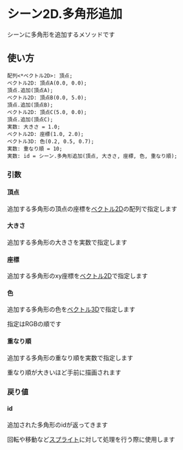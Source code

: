 # シーン2D.多角形追加

シーンに多角形を追加するメソッドです

## 使い方

```
配列<*ベクトル2D>: 頂点;
ベクトル2D: 頂点A(0.0, 0.0);
頂点.追加(頂点A);
ベクトル2D: 頂点B(0.0, 5.0);
頂点.追加(頂点B);
ベクトル2D: 頂点C(5.0, 0.0);
頂点.追加(頂点C);
実数: 大きさ = 1.0;
ベクトル2D: 座標(1.0, 2.0);
ベクトル3D: 色(0.2, 0.5, 0.7);
実数: 重なり順 = 10;
実数: id = シーン.多角形追加(頂点, 大きさ, 座標, 色, 重なり順);
```

### 引数

#### 頂点

追加する多角形の頂点の座標を[ベクトル2D](/lib/math/vec2)の配列で指定します

#### 大きさ

追加する多角形の大きさを実数で指定します

#### 座標

追加する多角形のxy座標を[ベクトル2D](/lib/math/vec2)で指定します

#### 色

追加する多角形の色を[ベクトル3D](/lib/math/vec3)で指定します

指定はRGBの順です

#### 重なり順

追加する多角形の重なり順を実数で指定します

重なり順が大きいほど手前に描画されます

### 戻り値

#### id

追加された多角形のidが返ってきます

回転や移動など[スプライト](/lib/2d/sprite/index)に対して処理を行う際に使用します